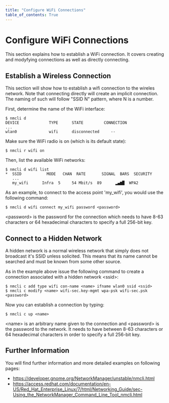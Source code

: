 ```yaml
---
title: "Configure WiFi Connections"
table_of_contents: True
---
```


# Configure WiFi Connections

This section explains how to establish a WiFi connection. It covers creating and
modyfying connections as well as directly connecting.

## Establish a Wireless Connection

This section will show how to establish a wifi connection to the wireles
network. Note that connecting directly will create an implicit connection. The
naming of such will follow "SSID N" pattern, where N is a number.

First, determine the name of the WiFi interface:

```
$ nmcli d
DEVICE             TYPE      STATE         CONNECTION
...
wlan0              wifi      disconnected     --
```

Make sure the WiFi radio is on (which is its default state):

```
$ nmcli r wifi on
```

Then, list the available WiFi networks:

```
$ nmcli d wifi list
*  SSID           MODE   CHAN  RATE       SIGNAL  BARS  SECURITY
   ...
   my_wifi      Infra  5     54 Mbit/s  89      ▂▄▆█  WPA2
```

As an example, to connect to the access point 'my_wifi', you would use the
following command:

```
$ nmcli d wifi connect my_wifi password <password>
```

&lt;password&gt; is the password for the connection which needs to have 8-63
characters or 64 hexadecimal characters to specify a full 256-bit key.

## Connect to a Hidden Network

A hidden network is a normal wireless network that simply does not broadcast
it's SSID unless solicited. This means that its name cannot be searched and
must be known from some other source.

As in the example above issue the following command to create a connection
associated with a hidden network &lt;ssid&gt;:

```
$ nmcli c add type wifi con-name <name> ifname wlan0 ssid <ssid>
$ nmcli c modify <name> wifi-sec.key-mgmt wpa-psk wifi-sec.psk <password>
```

Now you can establish a connection by typing:

```
$ nmcli c up <name>
```

&lt;name&gt; is an arbitrary name given to the connection and &lt;password&gt;
is the password to the network. It needs to have between 8-63 characters or 64
hexadecimal characters in order to specify a full 256-bit key.

## Further Information

You will find further information and more detailed examples on following pages:

* <https://developer.gnome.org/NetworkManager/unstable/nmcli.html>
* <https://access.redhat.com/documentation/en-US/Red_Hat_Enterprise_Linux/7/html/Networking_Guide/sec-Using_the_NetworkManager_Command_Line_Tool_nmcli.html>
